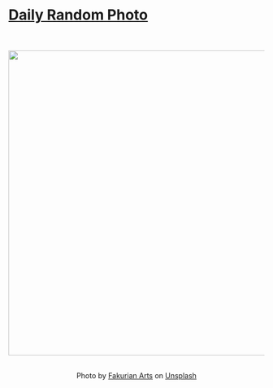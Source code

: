 # [Daily Random Photo](https://www.dailyrandomphoto.com/)

<div align="center">
  <br>
  <br>
  <a href="https://www.dailyrandomphoto.com/p/2021/2021-05-07/"><img src="https://images.unsplash.com/photo-1618472609777-b038f1f04b8d?crop=entropy&cs=tinysrgb&fit=max&fm=jpg&ixid=Mnw3NzUwOHwwfDF8cmFuZG9tfHx8fHx8fHx8MTYyMDM0NTk5NQ&ixlib=rb-1.2.1&q=80&w=1080" width="600px"></a>
  <br>
  <br>
  <p class="has-text-grey">Photo by <a href="https://unsplash.com/@fakurian?utm_source=Daily%20Random%20Photo&amp;utm_medium=referral" target="_blank" rel="noopener noreferrer">Fakurian Arts</a> on <a href="https://unsplash.com/photos/F93PQmh4krI?utm_source=Daily%20Random%20Photo&amp;utm_medium=referral" target="_blank" rel="noopener noreferrer">Unsplash</a></p>
</div>

